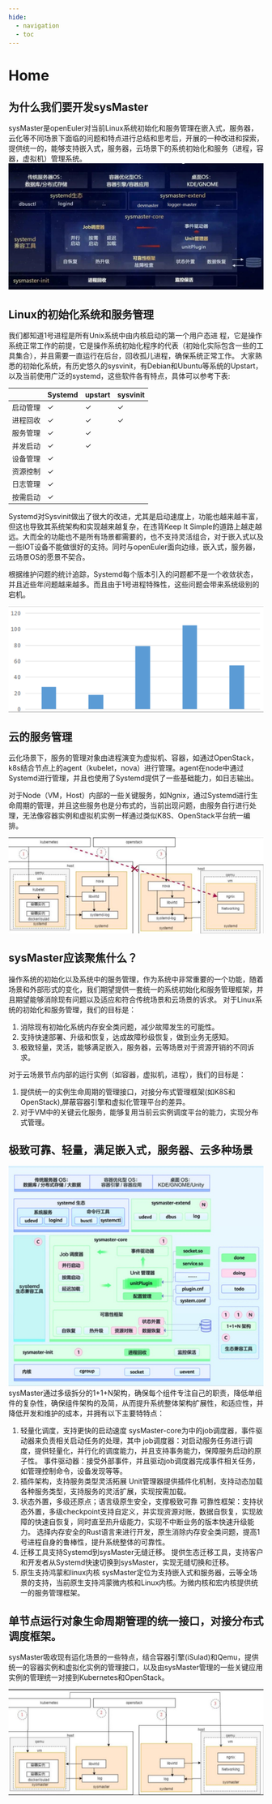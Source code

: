 ```yaml
---
hide:
  - navigation
  - toc
---
```

# Home

## 为什么我们要开发sysMaster

sysMaster是openEuler对当前Linux系统初始化和服务管理在嵌入式，服务器，云化等不同场景下面临的问题和特点进行总结和思考后，开展的一种改进和探索，提供统一的，能够支持嵌入式，服务器，云场景下的系统初始化和服务（进程，容器，虚拟机）管理系统。
![avatar](res/sysmaster-desc.jpeg)

## Linux的初始化系统和服务管理

我们都知道1号进程是所有Unix系统中由内核启动的第一个用户态进 程，它是操作系统正常工作的前提，它是操作系统初始化程序的代表（初始化实际包含一些的工具集合），并且需要一直运行在后台，回收孤儿进程，确保系统正常工作。
大家熟悉的初始化系统，有历史悠久的sysvinit，有Debian和Ubuntu等系统的Upstart，以及当前使用广泛的systemd，这些软件各有特点，具体可以参考下表:

|       | Systemd | upstart | sysvinit |
| ----- | -----   | -----   | -----    |
| 启动管理 | ✓ |✓ |✓ |
| 进程回收 | ✓ |✓ |✓ |
| 服务管理 | ✓ |✓ | |
| 并发启动| ✓ |✓ | |
| 设备管理 | ✓ | | |
| 资源控制 | ✓ | | |
| 日志管理 | ✓ | | |
| 按需启动 | ✓ | | |

Systemd对Sysvinit做出了很大的改进，尤其是启动速度上，功能也越来越丰富，但这也导致其系统架构和实现越来越复杂，在违背Keep It Simple的道路上越走越远。大而全的功能也不是所有场景都需要的，也不支持灵活组合，对于嵌入式以及一些IOT设备不能做很好的支持。同时与openEuler面向边缘，嵌入式，服务器，云场景OS的愿景不契合。

根据维护问题的统计追踪，Systemd每个版本引入的问题都不是一个收敛状态，并且近些年问题越来越多。而且由于1号进程特殊性，这些问题会带来系统级别的宕机。

![avatar](res/sysmaster_problem.png)

## 云的服务管理

云化场景下，服务的管理对象由进程演变为虚拟机、容器，如通过OpenStack，k8s结合节点上的agent（kubelet，nova）进行管理。agent在node中通过Systemd进行管理，并且也使用了Systemd提供了一些基础能力，如日志输出。

对于Node（VM，Host）内部的一些关键服务，如Ngnix，通过Systemd进行生命周期的管理，并且这些服务也是分布式的，当前出现问题，由服务自行进行处理，无法像容器实例和虚拟机实例一样通过类似K8S、OpenStack平台统一编排。

![avatar](res/cloud_ori.jpg)

## sysMaster应该聚焦什么？

操作系统的初始化以及系统中的服务管理，作为系统中非常重要的一个功能，随着场景和外部形式的变化，我们期望提供一套统一的系统初始化和服务管理框架，并且期望能够消除现有问题以及适应和符合传统场景和云场景的诉求。
对于Linux系统的初始化和服务管理，我们的目标是：

1. 消除现有初始化系统内存安全类问题，减少故障发生的可能性。
2. 支持快速部署、升级和恢复，达成故障秒级恢复，做到业务无感知。
3. 极致轻量，灵活，能够满足嵌入，服务器，云等场景对于资源开销的不同诉求。

对于云场景节点内部的运行实例（如容器，虚拟机，进程），我们的目标是：

1. 提供统一的实例生命周期的管理接口，对接分布式管理框架(如K8S和OpenStack),屏蔽容器引擎和虚拟化管理平台的差异。
2. 对于VM中的关键云化服务，能够复用当前云实例调度平台的能力，实现分布式管理。

## 极致可靠、轻量，满足嵌入式，服务器、云多种场景

![avatar](res/sysmaster_arch_desc.jpg)
sysMaster通过多级拆分的1+1+N架构，确保每个组件专注自己的职责，降低单组件的复杂性，确保组件架构的及简，从而提升系统整体架构扩展性，和适应性，并降低开发和维护的成本，并拥有以下主要特特点：

1. 轻量化调度，支持更快的启动速度
sysMaster-core为中的job调度器，事件驱动器来负责相关启动任务的处理，其中
job调度器：对启动服务任务进行调度，提供轻量化，并行化的调度能力，并且支持事务能力，保障服务启动的原子性。
事件驱动器：接受外部事件，并且驱动job调度器完成事件相关任务，如管理控制命令，设备发现等等。
2. 插件架构，支持服务类型灵活拓展
Unit管理器提供插件化机制，支持动态加载各种服务类型，支持服务的灵活扩展，实现按需加载。
3. 状态外置，多级还原点；语言级原生安全，支撑极致可靠
可靠性框架：支持状态外置，多级checkpoint支持自定义，并实现资源对账，数据自恢复，实现故障的快速自恢复，同时直至热升级能力，实现不中断业务的版本快速升级能力。
选择内存安全的Rust语言来进行开发，原生消除内存安全类问题，提高1号进程自身的鲁棒性，提升系统整体的可靠性。
4. 迁移工具支持Systemd到sysMaster无缝迁移。
提供生态迁移工具，支持客户和开发者从Systemd快速切换到sysMaster，实现无缝切换和迁移。
5. 原生支持鸿蒙和linux内核
sysMaster定位为支持嵌入式和服务器，云等全场景的支持，当前原生支持鸿蒙微内核和Linux内核。为微内核和宏内核提供统一的服务管理框架。

## 单节点运行对象生命周期管理的统一接口，对接分布式调度框架。

sysMaster吸收现有运化场景的一些特点，结合容器引擎(iSulad)和Qemu，提供统一的容器实例和虚拟化实例的管理接口，以及由sysMaster管理的一些关键应用实例的管理统一对接到Kubernetes和OpenStack。

![avatar](res/cloud_new.jpg)

